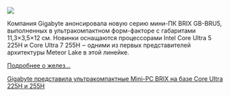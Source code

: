 <!--2025-05-23 13:17:24-->
<div class="yb">
  <div class="rss habr"><img src="https://habrastorage.org/getpro/habr/upload_files/19d/ddb/f49/19dddbf494eb1776e98b0796df275275.jpg" /><p>Компания Gigabyte анонсировала новую серию мини-ПК BRIX GB-BRU5, выполненных в ультракомпактном форм-факторе с габаритами 11,3×3,5×12 см. Новинки оснащаются процессорами Intel Core Ultra 5 225H и Core Ultra 7 255H ‒ одними из первых представителей архитектуры Meteor Lake в этой линейке.</p> <a href="https://habr.com/ru/articles/912028/#habracut">Подробнее о желез... <p class="titl"><a href="https://habr.com/ru/news/912028/?utm_source=habrahabr&utm_medium=rss&utm_campaign=912028">Gigabyte представила ультракомпактные Mini-PC BRIX на базе Core Ultra 225H и 255H</a></p></div>
</div>
